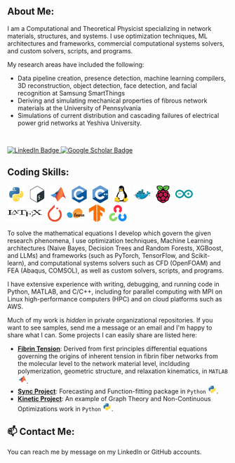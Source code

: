 ## About Me:

I am a Computational and Theoretical Physicist specializing in network materials, structures, and systems. I use optimization techniques, ML architectures and frameworks, commercial computational systems solvers, and custom solvers, scripts, and programs. 

My research areas have included the following: 
 - Data pipeline creation, presence detection, machine learning compilers, 3D reconstruction, object detection, face detection, and facial recognition at Samsung SmartThings
 - Deriving and simulating mechanical properties of fibrous network materials at the University of Pennsylvania
 - Simulations of current distribution and cascading failures of electrical power grid networks at Yeshiva University.

 &nbsp;
<div id="badges">
  <a href="https://www.linkedin.com/in/russell-s/">
    <img src="https://img.shields.io/badge/LinkedIn-blue?style=for-the-badge&logo=linkedin&logoColor=white" alt="LinkedIn Badge"/>
  </a>
  <a href="https://scholar.google.com/citations?hl=en&user=0oSU-bcAAAAJ">
    <img src="https://img.shields.io/badge/Google%20Scholar-white?style=for-the-badge&logo=googlescholar&logoColor=blue" alt="Google Scholar Badge"/>
  </a>
</div>

## Coding Skills:

<div>
  <img src="https://github.com/devicons/devicon/blob/master/icons/python/python-original.svg" title="Python" alt="Python" width="40" height="40"/>&nbsp;
  <img src="https://github.com/devicons/devicon/blob/master/icons/bash/bash-original.svg" title="Bash" alt="Bash" width="40" heigh="400"/>&nbsp;
  <img src="https://github.com/devicons/devicon/blob/master/icons/matlab/matlab-original.svg" title="MATLAB" alt="MATLAB" width="40" height="40"/>&nbsp;
  <img src="https://github.com/devicons/devicon/blob/master/icons/c/c-original.svg" title="C" alt="C" width="40" height="40"/>&nbsp;
  <img src="https://github.com/devicons/devicon/blob/master/icons/cplusplus/cplusplus-original.svg" title="C++" alt="C++" width="40" height="40"/>&nbsp;
  <img src="https://github.com/devicons/devicon/blob/master/icons/linux/linux-original.svg" title="Linux" alt="Linux" width="40" height="40" />&nbsp;
  <img src="https://github.com/devicons/devicon/blob/master/icons/docker/docker-original.svg" title="Docker" alt="Docker" width="40" height="40"/>&nbsp;
  <img src="https://github.com/devicons/devicon/blob/master/icons/raspberrypi/raspberrypi-original.svg" title="RaspberryPi" alt="RaspberryPi" width="40" height="40"/>&nbsp;
  <img src="https://github.com/devicons/devicon/blob/master/icons/arduino/arduino-original.svg" title="Arduino" alt="Arduino" width="40" height="40"/>&nbsp;
  <img src="https://github.com/devicons/devicon/blob/master/icons/latex/latex-original.svg" title="LaTeX" alt="LaTeX" width="80" height="40" />&nbsp;
  <img src="https://github.com/devicons/devicon/blob/master/icons/pytorch/pytorch-original.svg" title="PyTorch" alt="PyTorch" width="40" height="40" />&nbsp;
  <img src="https://github.com/devicons/devicon/blob/master/icons/scikitlearn/scikitlearn-original.svg" title="SciKit-Learn" alt="SciKit-Learn" width="40" height="40" />&nbsp;
  <img src="https://github.com/devicons/devicon/blob/master/icons/tensorflow/tensorflow-original.svg" title="TensorFlow" alt="TensorFlow" width="40" height="40" />&nbsp;
  <img src="https://github.com/devicons/devicon/blob/master/icons/opencv/opencv-original.svg" title="OpenCV" alt="OpenCV" width="40" height="40" />&nbsp;
</div>

<!--
Other Additional Options:
git? Implied...
java?
javascript?
r?
ruby?
vscode?
-->

To solve the mathematical equations I develop which govern the given research phenomena, I use optimization techniques, Machine Learning architectures (Naive Bayes, Decision Trees and Random Forests, XGBoost, and LLMs) and frameworks (such as PyTorch, TensorFlow, and Scikit-learn), and computational systems solvers such as CFD (OpenFOAM) and FEA (Abaqus, COMSOL), as well as custom solvers, scripts, and programs.

I have extensive experience with writing, debugging, and running code in Python, MATLAB, and C/C++, including for parallel computing with MPI on Linux high-performance computers (HPC) and on cloud platforms such as AWS.

Much of my work is *hidden* in private organizational repositories. If you want to see samples, send me a message or an email and I'm happy to share what I can. Some projects I can easily share are listed here:
* [**Fibrin Tension**](https://github.com/r-spiewak/fibrin-tension): Derived from first principles differential equations governing the origins of inherent tension in fibrin fiber networks from the molecular level to the network material level, inclduding polymerization, geometric structure, and relaxation kinematics, in `MATLAB` <img src="https://github.com/devicons/devicon/blob/master/icons/matlab/matlab-original.svg" title="MATLAB" alt="MATLAB" width="20" height="20"/>.
* [**Sync Project**](https://github.com/r-spiewak/sync_project): Forecasting and Function-fitting package in `Python` <img src="https://github.com/devicons/devicon/blob/master/icons/python/python-original.svg" title="Python" alt="Python" width="20" height="20"/>.
* [**Kinetic Project**](https://github.com/r-spiewak/kinetic_project): An example of Graph Theory and Non-Continuous Optimizations work in `Python` <img src="https://github.com/devicons/devicon/blob/master/icons/python/python-original.svg" title="Python" alt="Python" width="20" height="20"/>.


## 📫 Contact Me:

You can reach me by message on my LinkedIn  or GitHub accounts.

<!--
## Hi there 👋

**r-spiewak/r-spiewak** is a ✨ _special_ ✨ repository because its `README.md` (this file) appears on your GitHub profile.

Here are some ideas to get you started:

- 🔭 I’m currently working on ...
- 🌱 I’m currently learning ...
- 👯 I’m looking to collaborate on ...
- 🤔 I’m looking for help with ...
- 💬 Ask me about ...
- 📫 How to reach me: ...
- 😄 Pronouns: ...
- ⚡ Fun fact: ...
-->

